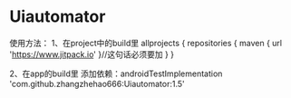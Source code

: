 # Uiautomator
使用方法：
1、在project中的build里
allprojects {
		repositories {
			maven { url 'https://www.jitpack.io' }//这句话必须要加
		}
	}
	
  2、在app的build里
 添加依赖：androidTestImplementation 'com.github.zhangzhehao666:Uiautomator:1.5'
